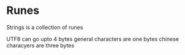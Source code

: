 # Runes

Strings is a collection of runes

UTF8 can go upto 4 bytes
general characters are one bytes
chinese characyers are three bytes
